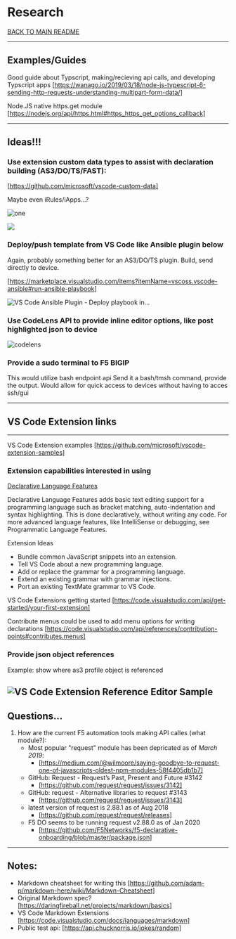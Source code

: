 


# Research

[BACK TO MAIN README](../README.md)

---
## Examples/Guides

Good guide about Typscript, making/recieving api calls, and developing Typscript apps [https://wanago.io/2019/03/18/node-js-typescript-6-sending-http-requests-understanding-multipart-form-data/]

Node.JS native https.get module [https://nodejs.org/api/https.html#https_https_get_options_callback]

---

## Ideas!!!

### Use extension custom data types to assist with declaration building (AS3/DO/TS/FAST):
[https://github.com/microsoft/vscode-custom-data]

Maybe even iRules/iApps...?

![one](https://github.com/microsoft/vscode-custom-data/raw/master/media/css-completion.png)

![](https://github.com/microsoft/vscode-custom-data/raw/master/samples/webcomponents/demo.gif)


### Deploy/push template from VS Code like Ansible plugin below

Again, probably something better for an AS3/DO/TS plugin.  Build, send directly to device.

[https://marketplace.visualstudio.com/items?itemName=vscoss.vscode-ansible#run-ansible-playbook]

![VS Code Ansible Plugin - Deploy playbook in...](https://github.com/VSChina/vscode-ansible/raw/master/images/menu.png)

### Use CodeLens API to provide inline editor options, like post highlighted json to device

![codelens](https://github.com/microsoft/vscode-extension-samples/raw/master/codelens-sample/demo.gif)


### Provide a sudo terminal to F5 BIGIP

This would utilize bash endpoint api
Send it a bash/tmsh command, provide the output.
Would allow for quick access to devices without having to acces ssh/gui


---

## VS Code Extension links

---

VS Code Extension examples
[https://github.com/microsoft/vscode-extension-samples]

### Extension capabilities interested in using

[Declarative Language Features](https://code.visualstudio.com/api/extension-capabilities/overview#declarative-language-features)

Declarative Language Features adds basic text editing support for a programming language such as bracket matching, auto-indentation and syntax highlighting. This is done declaratively, without writing any code. For more advanced language features, like IntelliSense or debugging, see Programmatic Language Features.

Extension Ideas

* Bundle common JavaScript snippets into an extension.
* Tell VS Code about a new programming language.
* Add or replace the grammar for a programming language.
* Extend an existing grammar with grammar injections.
* Port an existing TextMate grammar to VS Code.

VS Code Extensions getting started
[https://code.visualstudio.com/api/get-started/your-first-extension]

Contribute menus could be used to add menu options for writing declarations
[https://code.visualstudio.com/api/references/contribution-points#contributes.menus]

### Provide json object references
Example: show where as3 profile object is referenced

![VS Code Extension Reference Editor Sample](https://raw.githubusercontent.com/Microsoft/vscode-extension-samples/master/contentprovider-sample/preview.gif)
---
## Questions...

1. How are the current F5 automation tools making API calles (what module?):
    * Most popular "request" module has been depricated as of *March 2019*:
      * [https://medium.com/@wilmoore/saying-goodbye-to-request-one-of-javascripts-oldest-npm-modules-58f4405db1b7]
    * GitHub: Request - Request’s Past, Present and Future #3142
      * [https://github.com/request/request/issues/3142]
    * GitHub: request - Alternative libraries to request #3143
      * [https://github.com/request/request/issues/3143]
    * latest version of request is 2.88.1 as of Aug 2018
      * [https://github.com/request/request/releases]
    * F5 DO seems to be running request v2.88.0 as of Jan 2020
      * [https://github.com/F5Networks/f5-declarative-onboarding/blob/master/package.json]



---
## Notes:
* Markdown cheatsheet for writing this [https://github.com/adam-p/markdown-here/wiki/Markdown-Cheatsheet]
* Original Markdown spec? [https://daringfireball.net/projects/markdown/basics]
* VS Code Markdown Extensions [https://code.visualstudio.com/docs/languages/markdown]
* Public test api:  [https://api.chucknorris.io/jokes/random]